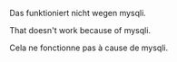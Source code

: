 Das funktioniert nicht wegen mysqli.

That doesn't work because of mysqli.

Cela ne fonctionne pas à cause de mysqli.